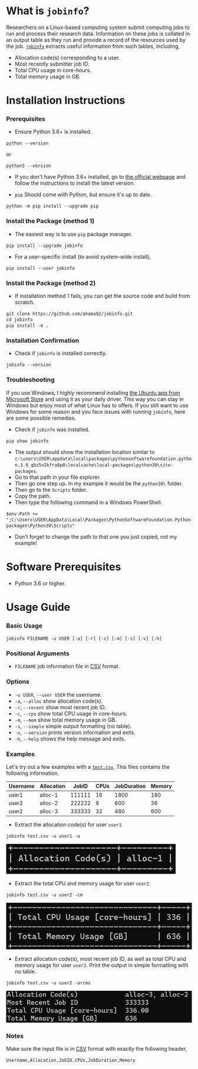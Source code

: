 # What is `jobinfo`?
Researchers on a Linux-based computing system submit computing jobs to run and process their research data. Information on these jobs is collated in an output table as they run and provide a record of the resources used by the job. [`jobinfo`](https://github.com/ahama92/jobinfo) extracts useful information from such tables, including,
- Allocation code(s) corresponding to a user.
- Most recently submitter job ID.
- Total CPU usage in core-hours.
- Total memory usage in GB.

# Installation Instructions
### Prerequisites
- Ensure Python 3.6+ is installed.
```console
python --version
```
or
```console
python3 --version
```

- If you don't have Python 3.6+ installed, go to [the official webpage](https://www.python.org/downloads/) and follow the instructions to install the latest version.

- `pip` Should come with Python, but ensure it's up to date.
```console
python -m pip install --upgrade pip
```

### Install the Package (method 1)
- The easiest way is to use `pip` package manager.
```console
pip install --upgrade jobinfo
```

- For a user-specific install (to avoid system-wide install),
```console
pip install --user jobinfo
```

### Install the Package (method 2)
- If installation method 1 fails, you can get the source code and build from scratch.
```console
git clone https://github.com/ahama92/jobinfo.git
cd jobinfo
pip install -e .
```

### Installation Confirmation
- Check if `jobinfo` is installed correctly.
```console
jobinfo --version
```

### Troubleshooting
If you use Windows, I highly recommend installing [the Ubuntu app from Microsoft Store](https://apps.microsoft.com/detail/9PDXGNCFSCZV?hl=en-us&gl=CA&ocid=pdpshare) and using it as your daily driver. This way you can stay in Windows but enjoy most of what Linux has to offers. If you still want to use Windows for some reason and you face issues with running `jobinfo`, here are some possible remedies.
- Check if `jobinfo` was installed.
```console
pip show jobinfo
```
- The output should show the installation location similar to `c:\users\USER\appdata\local\packages\pythonsoftwarefoundation.python.3.9_qbz5n2kfra8p0\localcache\local-packages\python39\site-packages`.
- Go to that path in your file explorer.
- Then go one step up. In my example it would be the `python39\` folder.
- Then go to the `Scripts` folder.
- Copy the path.
- Then type the following command in a Windows PowerShell.
```console
$env:Path += ";C:\Users\USER\AppData\Local\Packages\PythonSoftwareFoundation.Python.3.9_qbz5n2kfra8p0\LocalCache\local-packages\Python39\Scripts"
```
- Don't forget to change the path to that one you just copied, not my example!

# Software Prerequisites
- Python 3.6 or higher.

# Usage Guide
### Basic Usage
```console
jobinfo FILENAME -u USER [-a] [-r] [-c] [-m] [-s] [-v] [-h]
```

### Positional Arguments
- `FILENAME` job information file in [CSV](https://www.loc.gov/preservation/digital/formats/fdd/fdd000323.shtml) format.

### Options
- `-u USER`, `--user USER` the username.
- `-a`, `--alloc` show allocation code(s).
- `-r`, `--recent` show most recent job ID.
- `-c`, `--cpu` show total CPU usage in core-hours.
- `-m`, `--mem` show total memory usage in GB.
- `-s`, `--simple` simple output formatting (no table).
- `-v`, `--version` prints version information and exits.
- `-h`, `--help` shows the help message and exits.

### Examples
Let's try out a few examples with a [`test.csv`](./tests/test.csv). This files contains the following information.

|Username|Allocation|JobID |CPUs|JobDuration|Memory|
|--------|----------|------|----|-----------|------|
|user1   |alloc-1   |111111|16  |1800       |180   |
|user2   |alloc-2   |222222|8   |600        |36    |
|user2   |alloc-3   |333333|32  |480        |600   |


- Extract the allocation code(s) for user `user1`. 
```console
jobinfo test.csv -u user1 -a
```
![test-1](./docs/test-1.png)

- Extract the total CPU and memory usage for user `user2`. 
```console
jobinfo test.csv -u user2 -cm
```
![test-1](./docs/test-2.png)

- Extract allocation code(s), most recent job ID, as well as total CPU and memory usage for user `user2`. Print the output in simple formatting with no table. 
```console
jobinfo test.csv -u user2 -arcms
```
![test-1](./docs/test-3.png)

### Notes
Make sure the input file is in [CSV](https://www.loc.gov/preservation/digital/formats/fdd/fdd000323.shtml) format with exactly the following header,
```
Username,Allocation,JobID,CPUs,JobDuration,Memory
```